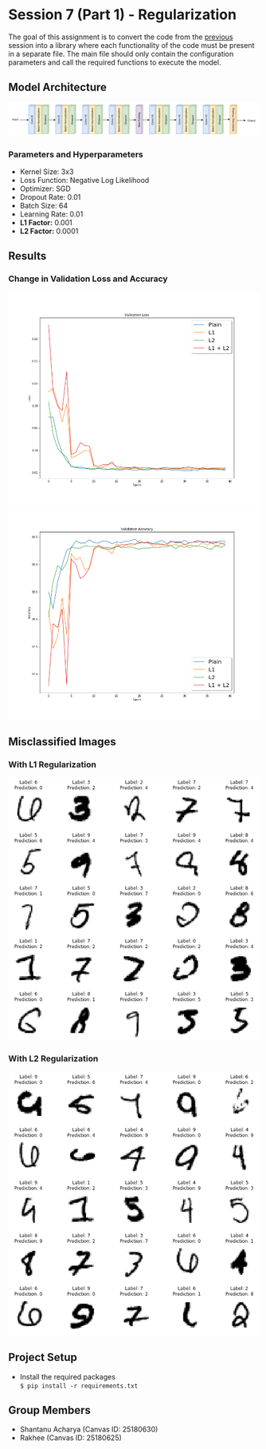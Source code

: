 # Session 7 (Part 1) - Regularization

The goal of this assignment is to convert the code from the [previous](../S6/) session into a library where each functionality of the code must be present in a separate file. The main file should only contain the configuration parameters and call the required functions to execute the model.

## Model Architecture

![architecture](images/architecture.png)

### Parameters and Hyperparameters

- Kernel Size: 3x3
- Loss Function: Negative Log Likelihood
- Optimizer: SGD
- Dropout Rate: 0.01
- Batch Size: 64
- Learning Rate: 0.01
- **L1 Factor:** 0.001
- **L2 Factor:** 0.0001

## Results

### Change in Validation Loss and Accuracy

<img src="images/loss_change.png" width="600px">
<img src="images/accuracy_change.png" width="600px">

## Misclassified Images

### With L1 Regularization

![plain](images/l1_incorrect_predictions.png)

### With L2 Regularization

![plain](images/l2_incorrect_predictions.png)

## Project Setup

- Install the required packages  
  `$ pip install -r requirements.txt`

## Group Members

- Shantanu Acharya (Canvas ID: 25180630)
- Rakhee (Canvas ID: 25180625)
